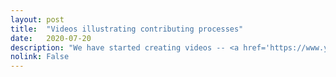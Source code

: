 ```yaml
---
layout: post
title:  "Videos illustrating contributing processes"
date:   2020-07-20
description: "We have started creating videos -- <a href='https://www.youtube.com/watch?v=dLvoWkOXSaQ'>how to contribute to the certification standard</a> and <a href='https://www.youtube.com/watch?v=J4a2Xbjgltk'>how to define a new skill</a>. More to follow!"
nolink: False
---
```

